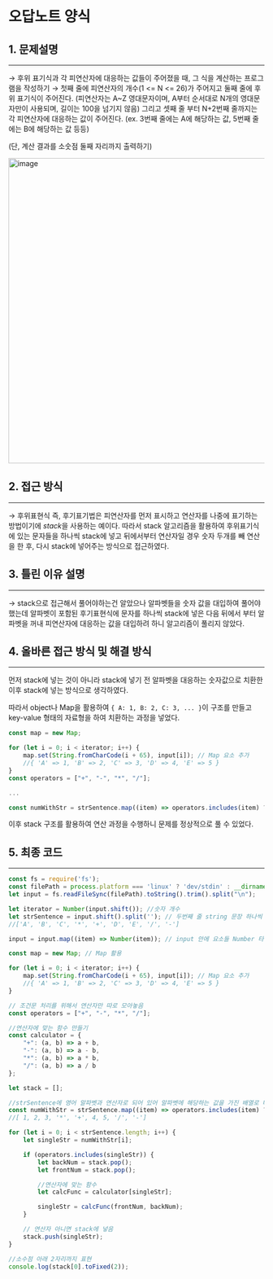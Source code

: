 # 오답노트 양식


## 1. 문제설명
---

→ 후위 표기식과 각 피연산자에 대응하는 값들이 주어졌을 때, 그 식을 계산하는 프로그램을 작성하기
→ 첫째 줄에 피연산자의 개수(1 <= N <= 26)가 주어지고 둘째 줄에 후위 표기식이 주어진다. (피연산자는 A~Z 영대문자이며, A부터 순서대로 N개의 영대문자만이 사용되며, 길이는 100을 넘기지 않음)
그리고 셋째 줄 부터 N+2번째 줄까지는 각 피연산자에 대응하는 값이 주어진다. (ex. 3번째 줄에는 A에 해당하는 값, 5번째 줄에는 B에 해당하는 값 등등)

(단, 계산 결과를 소숫점 둘째 자리까지 출력하기)

<img width="600" alt="image" src="https://github.com/SOOYEONIU/CodingTest/assets/149544640/296eab41-8f2e-460c-896c-7414f6f99819">


## 2. 접근 방식
---

→ 후위표현식 즉, 후기표기법은 피연산자를 먼저 표시하고 연산자를 나중에 표기하는 방법이기에 *stack*을 사용하는 예이다.
따라서 stack 알고리즘을 활용하여 후위표기식에 있는 문자들을 하나씩 stack에 넣고 뒤에서부터 연산자일 경우 숫자 두개를 빼 연산을 한 후, 다시 stack에 넣어주는 방식으로 접근하였다.

## 3. 틀린 이유 설명
---

→ stack으로 접근해서 풀어야하는건 알았으나 알파벳들을 숫자 값을 대입하여 풀어야 했는데 알파벳이 포함된 후기표현식에 문자를 하나씩 stack에 넣은 다음 뒤에서 부터 알파벳을 꺼내 피연산자에 대응하는 값을 대입하려 하니 알고리즘이 풀리지 않았다.

## 4. 올바른 접근 방식 및 해결 방식
---

   먼저 stack에 넣는 것이 아니라 stack에 넣기 전 알파벳을 대응하는 숫자값으로 치환한 이후 stack에 넣는 방식으로 생각하였다.

   따라서 object나 Map을 활용하여 `{ A: 1, B: 2, C: 3, ... }`이 구조를 만들고 key-value 형태의 자료형을 하여 치환하는 과정을 넣었다.
   ```javascript
   const map = new Map;

   for (let i = 0; i < iterator; i++) {
       map.set(String.fromCharCode(i + 65), input[i]); // Map 요소 추가
       //{ 'A' => 1, 'B' => 2, 'C' => 3, 'D' => 4, 'E' => 5 }
   }
   const operators = ["+", "-", "*", "/"];

   ...

   const numWithStr = strSentence.map((item) => operators.includes(item) ? item : map.get(item)); 
   ```

   이후 stack 구조를 활용하여 연산 과정을 수행하니 문제를 정상적으로 풀 수 있었다.

## 5. 최종 코드
---

```javascript
const fs = require('fs');
const filePath = process.platform === 'linux' ? 'dev/stdin' : __dirname + '/input.txt';
let input = fs.readFileSync(filePath).toString().trim().split("\n");

let iterator = Number(input.shift()); //숫자 개수
let strSentence = input.shift().split(''); // 두번째 줄 string 문장 하나씩 쪼개기
//['A', 'B', 'C', '*', '+', 'D', 'E', '/', '-']

input = input.map((item) => Number(item)); // input 안에 요소들 Number 타입으로 변경

const map = new Map; // Map 활용

for (let i = 0; i < iterator; i++) { 
    map.set(String.fromCharCode(i + 65), input[i]); // Map 요소 추가 
    //{ 'A' => 1, 'B' => 2, 'C' => 3, 'D' => 4, 'E' => 5 }
}

// 조건문 처리를 위해서 연산자만 따로 모아놓음
const operators = ["+", "-", "*", "/"];

//연산자에 맞는 함수 만들기
const calculator = {
    "+": (a, b) => a + b,
    "-": (a, b) => a - b,
    "*": (a, b) => a * b,
    "/": (a, b) => a / b
};

let stack = [];

//strSentence에 영어 알파벳과 연산자로 되어 있어 알파벳에 해당하는 값을 가진 배열로 바꿈
const numWithStr = strSentence.map((item) => operators.includes(item) ? item : map.get(item)); 
//[ 1, 2, 3, '*', '+', 4, 5, '/', '-']

for (let i = 0; i < strSentence.length; i++) { 
    let singleStr = numWithStr[i];

    if (operators.includes(singleStr)) { 
        let backNum = stack.pop();
        let frontNum = stack.pop(); 

        //연산자에 맞는 함수
        let calcFunc = calculator[singleStr];

        singleStr = calcFunc(frontNum, backNum);
    }

    // 연산자 아니면 stack에 넣음
    stack.push(singleStr);
}

//소수점 아래 2자리까지 표현
console.log(stack[0].toFixed(2));
```
